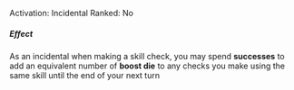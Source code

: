 Activation: Incidental
Ranked: No
##### Effect
As an incidental when making a skill check, you may spend **successes** to add an equivalent number of **boost die** to any checks you make using the same skill until the end of your next turn